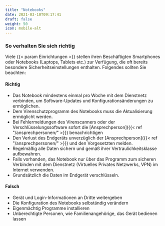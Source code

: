 ```yaml
---
title: "Notebooks"
date: 2021-03-10T09:17:41
draft: false
weight: 50
icon: mobile-alt
---
```

### So verhalten Sie sich richtig

Viele {{< param Einrichtungen >}} stellen ihren Beschäftigten Smartphones oder Notebooks (Laptops, Tablets etc.) zur Verfügung, die oft bereits besondere Sicherheitseinstellungen enthalten. Folgendes sollten Sie beachten:

#### **Richtig**

- Das Notebook mindestens einmal pro Woche mit dem Dienstnetz verbinden, um Software-Updates und Konfigurationsänderungen zu ermöglichen.
- Dem Virenschutzprogramm des Notebooks muss die Aktualisierung ermöglicht werden.
- Bei Fehlermeldungen des Virenscanners oder der Verschlüsselungssoftware sofort die [Ansprechperson]({{< ref "/ansprechpersonen/" >}}) benachrichtigen
- Den Verlust des Endgeräts unverzüglich der [Ansprechperson]({{< ref "/ansprechpersonen/" >}}) und den Vorgesetzten melden.
- Regelmäßig alle Daten sichern und gemäß ihrer Vertraulichkeitsklasse aufbewahren.
- Falls vorhanden, das Notebook nur über das Programm zum sicheren Verbinden mit dem Dienstnetz (Virtuelles Privates Netzwerks, VPN) im Internet verwenden.
- Grundsätzlich die Daten im Endgerät verschlüsseln.

#### **Falsch**

- Gerät und Login-Informationen an Dritte weitergeben
- Die Konfiguration des Notebooks selbständig verändern
- Eigenmächtig Programme installieren
- Unberechtigte Personen, wie Familienangehörige, das Gerät bedienen lassen